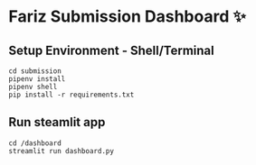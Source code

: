 # Fariz Submission Dashboard ✨


## Setup Environment - Shell/Terminal
```
cd submission
pipenv install
pipenv shell
pip install -r requirements.txt
```

## Run steamlit app
```
cd /dashboard
streamlit run dashboard.py
```